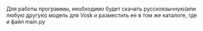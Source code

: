 Для работы программы, необходимо будет скачать русскоязычную(или любую другую) модель для Vosk и разместить ее в том же каталоге, где и файл main.py

